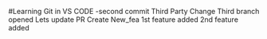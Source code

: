 #Learning Git in VS CODE
-second commit
Third Party Change
Third branch opened
Lets update PR
Create New_fea
1st feature added
2nd feature added
